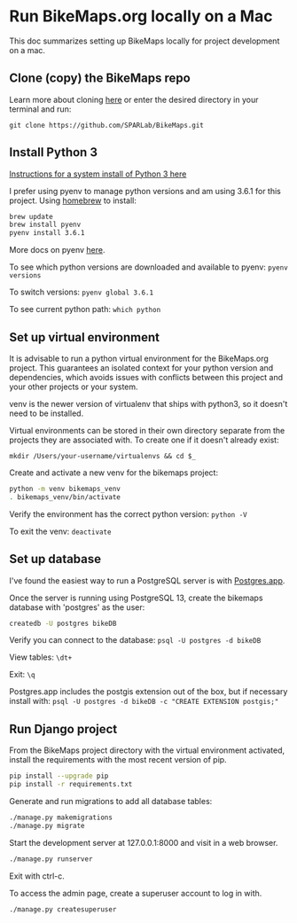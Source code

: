 # Run BikeMaps.org locally on a Mac
This doc summarizes setting up BikeMaps locally for project development on a mac.

## Clone (copy) the BikeMaps repo
Learn more about cloning <a href='https://www.atlassian.com/git/tutorials/setting-up-a-repository/git-clone'>here</a> or enter the desired directory in your terminal and run:

`git clone https://github.com/SPARLab/BikeMaps.git`

## Install Python 3

<a href='https://docs.python-guide.org/starting/install3/osx/'>Instructions for a system install of Python 3 here</a>

I prefer using pyenv to manage python versions and am using 3.6.1 for this project. Using <a href='https://brew.sh/'>homebrew</a> to install:
``` bash
brew update
brew install pyenv
pyenv install 3.6.1
```
More docs on pyenv <a href='https://github.com/pyenv/pyenv#installation'>here</a>.


To see which python versions are downloaded and available to pyenv: `pyenv versions`

To switch versions: `pyenv global 3.6.1`

To see current python path: `which python`

## Set up virtual environment

It is advisable to run a python virtual environment for the BikeMaps.org project. This guarantees an isolated context for your python version and dependencies, which avoids issues with conflicts between this project and your other projects or your system.

venv is the newer version of virtualenv that ships with python3, so it doesn't need to be installed.

Virtual environments can be stored in their own directory separate from the projects they are associated with. To create one if it doesn't already exist:

`mkdir /Users/your-username/virtualenvs && cd $_`

Create and activate a new venv for the bikemaps project:
``` bash
python -m venv bikemaps_venv
. bikemaps_venv/bin/activate
```

Verify the environment has the correct python version: `python -V`

To exit the venv: `deactivate`

## Set up database

I've found the easiest way to run a PostgreSQL server is with <a href='https://postgresapp.com/'>Postgres.app</a>.

Once the server is running using PostgreSQL 13, create the bikemaps database with 'postgres' as the user:
``` bash
createdb -U postgres bikeDB
```

Verify you can connect to the database: `psql -U postgres -d bikeDB`

View tables: `\dt+`

Exit: `\q`

Postgres.app includes the postgis extension out of the box, but if necessary install with: `psql -U postgres -d bikeDB -c "CREATE EXTENSION postgis;"`

## Run Django project

From the BikeMaps project directory with the virtual environment activated, install the requirements with the most recent version of pip.
``` bash
pip install --upgrade pip
pip install -r requirements.txt
```

Generate and run migrations to add all database tables:
``` bash
./manage.py makemigrations
./manage.py migrate
```

Start the development server at 127.0.0.1:8000 and visit in a web browser.
``` bash
./manage.py runserver
```

Exit with ctrl-c.

To access the admin page, create a superuser account to log in with.
``` bash
./manage.py createsuperuser
```
